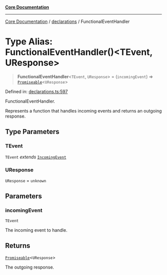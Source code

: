[**Core Documentation**](../../README.md)

***

[Core Documentation](../../README.md) / [declarations](../README.md) / FunctionalEventHandler

# Type Alias: FunctionalEventHandler()\<TEvent, UResponse\>

> **FunctionalEventHandler**\<`TEvent`, `UResponse`\> = (`incomingEvent`) => [`Promiseable`](Promiseable.md)\<`UResponse`\>

Defined in: [declarations.ts:597](https://github.com/stonemjs/core/blob/3581a30de158e951ead319c3cc6abead0be9639f/src/declarations.ts#L597)

FunctionalEventHandler.

Represents a function that handles incoming events and returns an outgoing response.

## Type Parameters

### TEvent

`TEvent` *extends* [`IncomingEvent`](../../events/IncomingEvent/classes/IncomingEvent.md)

### UResponse

`UResponse` = `unknown`

## Parameters

### incomingEvent

`TEvent`

The incoming event to handle.

## Returns

[`Promiseable`](Promiseable.md)\<`UResponse`\>

The outgoing response.
